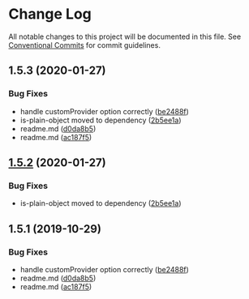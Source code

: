 # Change Log

All notable changes to this project will be documented in this file.
See [Conventional Commits](https://conventionalcommits.org) for commit guidelines.

## 1.5.3 (2020-01-27)


### Bug Fixes

* handle customProvider option correctly ([be2488f](https://github.com/trufflesuite/drizzle/commit/be2488f))
* is-plain-object moved to dependency ([2b5ee1a](https://github.com/trufflesuite/drizzle/commit/2b5ee1a))
* readme.md ([d0da8b5](https://github.com/trufflesuite/drizzle/commit/d0da8b5))
* readme.md ([ac187f5](https://github.com/trufflesuite/drizzle/commit/ac187f5))





## [1.5.2](https://github.com/trufflesuite/drizzle/compare/@drizzle/store@1.5.1...@drizzle/store@1.5.2) (2020-01-27)


### Bug Fixes

* is-plain-object moved to dependency ([2b5ee1a](https://github.com/trufflesuite/drizzle/commit/2b5ee1a))





## 1.5.1 (2019-10-29)


### Bug Fixes

* handle customProvider option correctly ([be2488f](https://github.com/trufflesuite/drizzle/commit/be2488f))
* readme.md ([d0da8b5](https://github.com/trufflesuite/drizzle/commit/d0da8b5))
* readme.md ([ac187f5](https://github.com/trufflesuite/drizzle/commit/ac187f5))
